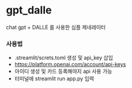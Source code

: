 # gpt_dalle

chat gpt + DALLE 를 사용한 심플 제네레이터

### 사용법

- .streamlit/screts.toml 생성 및 api_key 삽입
- https://platform.openai.com/account/api-keys
- 아이디 생성 및 카드 등록해야지 api 사용 가능
- 터미널에 streamlit run app.py 입력
